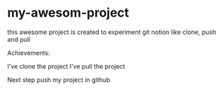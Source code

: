 # my-awesom-project

this awesome project is created to experiment git notion like clone, push and pull

Achievements:

I've clone the project
I've pull the project

Next step push my project in github

